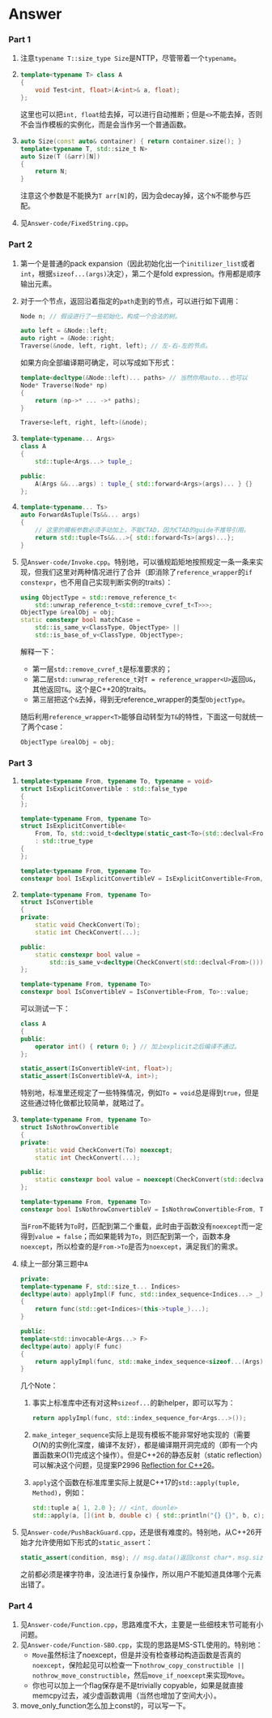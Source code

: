 # Answer

### Part 1

1. 注意`typename T::size_type Size`是NTTP，尽管带着一个`typename`。

2. ```c++
   template<typename T> class A
   {
       void Test<int, float>(A<int>& a, float);  
   };
   ```

   这里也可以把`int, float`给去掉，可以进行自动推断；但是`<>`不能去掉，否则不会当作模板的实例化，而是会当作另一个普通函数。

3. ```c++
   auto Size(const auto& container) { return container.size(); }
   template<typename T, std::size_t N>
   auto Size(T (&arr)[N])
   {
       return N;
   }
   ```

   注意这个参数是不能换为`T arr[N]`的，因为会decay掉，这个`N`不能参与匹配。

4. 见`Answer-code/FixedString.cpp`。

### Part 2

1. 第一个是普通的pack expansion（因此初始化出一个`initilizer_list`或者`int`，根据`sizeof...(args)`决定），第二个是fold expression。作用都是顺序输出元素。

2. 对于一个节点，返回沿着指定的`path`走到的节点，可以进行如下调用：

   ```c++
   Node n; // 假设进行了一些初始化，构成一个合法的树。
   
   auto left = &Node::left;
   auto right = &Node::right;
   Traverse(&node, left, right, left); // 左-右-左的节点。
   ```

   如果方向全部编译期可确定，可以写成如下形式：

   ```c++
   template<decltype(&Node::left)... paths> // 当然你用auto...也可以
   Node* Traverse(Node* np)
   {
       return (np->* ... ->* paths);
   }
   
   Traverse<left, right, left>(&node);
   ```

3. ```c++
   template<typename... Args>
   class A
   {
       std::tuple<Args...> tuple_;
   
   public:
       A(Args &&...args) : tuple_{ std::forward<Args>(args)... } {}
   };
   ```

4. ```c++
   template<typename... Ts>
   auto ForwardAsTuple(Ts&&... args)
   {
       // 这里的模板参数必须手动加上，不能CTAD，因为CTAD的guide不推导引用。
       return std::tuple<Ts&&...>{ std::forward<Ts>(args)...};
   }
   ```

5. 见`Answer-code/Invoke.cpp`。特别地，可以循规蹈矩地按照规定一条一条来实现，但我们这里对两种情况进行了合并（即消除了`reference_wrapper`的`if constexpr`，也不用自己实现判断实例的traits）：

   ```c++
   using ObjectType = std::remove_reference_t<
       std::unwrap_reference_t<std::remove_cvref_t<T>>>;
   ObjectType &realObj = obj;
   static constexpr bool matchCase =
       std::is_same_v<ClassType, ObjectType> ||
       std::is_base_of_v<ClassType, ObjectType>;
   ```

   解释一下：

   + 第一层`std::remove_cvref_t`是标准要求的；
   + 第二层`std::unwrap_reference_t`对`T = reference_wrapper<U>`返回`U&`，其他返回`T&`。这个是C++20的traits。
   + 第三层把这个`&`去掉，得到无reference_wrapper的类型`ObjectType`。

   随后利用`reference_wrapper<T>`能够自动转型为`T&`的特性，下面这一句就统一了两个case：

   ```c++
   ObjectType &realObj = obj;
   ```

### Part 3

1. ```c++
   template<typename From, typename To, typename = void>
   struct IsExplicitConvertible : std::false_type
   {
   };
   
   template<typename From, typename To>
   struct IsExplicitConvertible<
       From, To, std::void_t<decltype(static_cast<To>(std::declval<From>()))>>
       : std::true_type
   {
   };
   
   template<typename From, typename To>
   constexpr bool IsExplicitConvertibleV = IsExplicitConvertible<From, To>::value;
   ```

2. ```c++
   template<typename From, typename To>
   struct IsConvertible
   {
   private:
       static void CheckConvert(To);
       static int CheckConvert(...);
   
   public:
       static constexpr bool value =
           std::is_same_v<decltype(CheckConvert(std::declval<From>())), void>;
   };
   
   template<typename From, typename To>
   constexpr bool IsConvertibleV = IsConvertible<From, To>::value;
   ```

   可以测试一下：

   ```c++
   class A
   {
   public:
       operator int() { return 0; } // 加上explicit之后编译不通过。
   };
   
   static_assert(IsConvertibleV<int, float>);
   static_assert(IsConvertibleV<A, int>);
   ```

   特别地，标准里还规定了一些特殊情况，例如`To = void`总是得到`true`，但是这些通过特化做都比较简单，就略过了。

3. ```c++
   template<typename From, typename To>
   struct IsNothrowConvertible
   {
   private:
       static void CheckConvert(To) noexcept;
       static int CheckConvert(...);
   
   public:
       static constexpr bool value = noexcept(CheckConvert(std::declval<From>()));
   };
   
   template<typename From, typename To>
   constexpr bool IsNothrowConvertibleV = IsNothrowConvertible<From, To>::value;
   ```

   当`From`不能转为`To`时，匹配到第二个重载，此时由于函数没有`noexcept`而一定得到`value = false`；而如果能转为`To`，则匹配到第一个，函数本身`noexcept`，所以检查的是`From->To`是否为`noexcept`，满足我们的需求。

4. 续上一部分第三题中`A`

   ```c++
   private:
   template<typename F, std::size_t... Indices>
   decltype(auto) applyImpl(F func, std::index_sequence<Indices...> _)
   {
       return func(std::get<Indices>(this->tuple_)...);
   }
   
   public:
   template<std::invocable<Args...> F>
   decltype(auto) apply(F func)
   {
       return applyImpl(func, std::make_index_sequence<sizeof...(Args)>());
   }
   ```

   几个Note：

   1. 事实上标准库中还有对这种`sizeof...`的新helper，即可以写为：

      ```c++
      return applyImpl(func, std::index_sequence_for<Args...>());
      ```

   2. `make_integer_sequence`实际上是现有模板不能非常好地实现的（需要$O(N)$的实例化深度，编译不友好），都是编译期开洞完成的（即有一个内置函数来$O(1)$完成这个操作）。但是C++26的静态反射（static reflection）可以解决这个问题，见提案P2996 [Reflection for C++26](https://isocpp.org/files/papers/P2996R9.html#implementing-make_integer_sequence)。

   3. `apply`这个函数在标准库里实际上就是C++17的`std::apply(tuple, Method)`，例如：

      ```c++
      std::tuple a{ 1, 2.0 }; // <int, dounle>
      std::apply(a, [](int b, double c) { std::println("{} {}", b, c); });
      ```

5. 见`Answer-code/PushBackGuard.cpp`，还是很有难度的。特别地，从C++26开始才允许使用如下形式的`static_assert`：

   ```c++
   static_assert(condition, msg); // msg.data()返回const char*，msg.size()返回大小。
   ```

   之前都必须是裸字符串，没法进行复杂操作，所以用户不能知道具体哪个元素出错了。

### Part 4

1. 见`Answer-code/Function.cpp`，思路难度不大，主要是一些细枝末节可能有小问题。
2. 见`Answer-code/Function-SBO.cpp`，实现的思路是MS-STL使用的。特别地：
   + `Move`虽然标注了noexcept，但是并没有检查移动构造函数是否真的`noexcept`，保险起见可以检查一下`nothrow_copy_constructible || nothrow_move_constructible`，然后`move_if_noexcept`来实现`Move`。
   + 你也可以加上一个flag保存是不是trivially copyable，如果是就直接memcpy过去，减少虚函数调用（当然也增加了空间大小）。
3. move_only_function怎么加上const的，可以写一下。
